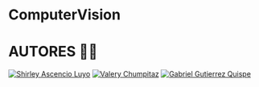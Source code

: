 # ComputerVision

# AUTORES 🧑‍💻

[![Shirley Ascencio Luyo](https://img.shields.io/badge/GitHub-Shirley%20Ascencio%20Luyo-blue?logo=github)](https://github.com/ShirleyAscencioLuyo)
[![Valery Chumpitaz](https://img.shields.io/badge/GitHub-Valery%20Chumpitaz-blue?logo=github)](https://github.com/16-ValeryChumpitaz)
[![Gabriel Gutierrez Quispe](https://img.shields.io/badge/GitHub-Gabriel%20Gutierrez%20Quispe-blue?logo=github)](https://github.com/GabrielGutierrezQuispe)
